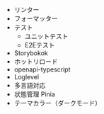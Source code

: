 - リンター
- フォーマッター
- テスト
  - ユニットテスト
  - E2Eテスト
- Storybokok
- ホットリロード
- openapi-typescript
- Loglevel
- 多言語対応
- 状態管理 Pinia
- テーマカラー（ダークモード）